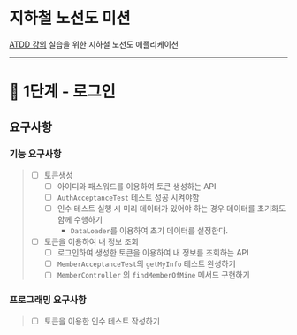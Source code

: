 # 지하철 노선도 미션
[ATDD 강의](https://edu.nextstep.camp/c/R89PYi5H) 실습을 위한 지하철 노선도 애플리케이션

---


# 🚀 1단계 - 로그인

## 요구사항
### 기능 요구사항
> - [ ] 토큰생성
>   - [ ] 아이디와 패스워드를 이용하여 토큰 생성하는 API
>   - [ ] `AuthAcceptanceTest` 테스트 성공 시켜야함
>   - [ ] 인수 테스트 실행 시 미리 데이터가 있어야 하는 경우 데이터를 초기화도 함께 수행하기
>     - `DataLoader`를 이용하여 초기 데이터를 설정한다.
> - [ ] 토큰을 이용하여 내 정보 조회
>   - [ ] 로그인하여 생성한 토큰을 이용하여 내 정보를 조회하는 API 
>   - [ ] `MemberAcceptanceTest`의 `getMyInfo` 테스트 완성하기
>   - [ ] `MemberController` 의 `findMemberOfMine` 메서드 구현하기

### 프로그래밍 요구사항
> - [ ] 토큰을 이용한 인수 테스트 작성하기
